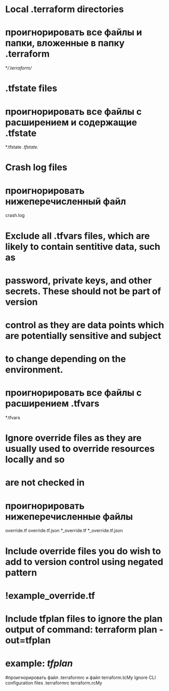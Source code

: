# Local .terraform directories
# проигнорировать все файлы и папки, вложенные в папку .terraform
**/.terraform/*

# .tfstate files
# проигнорировать все файлы с расширением и содержащие .tfstate
*.tfstate
*.tfstate.*

# Crash log files
# проигнорировать нижеперечисленный файл
crash.log

# Exclude all .tfvars files, which are likely to contain sentitive data, such as
# password, private keys, and other secrets. These should not be part of version 
# control as they are data points which are potentially sensitive and subject 
# to change depending on the environment.
# проигнорировать все файлы с расширением .tfvars
*.tfvars

# Ignore override files as they are usually used to override resources locally and so
# are not checked in
# проигнорировать нижеперечисленные файлы
override.tf
override.tf.json
*_override.tf
*_override.tf.json

# Include override files you do wish to add to version control using negated pattern
#
# !example_override.tf

# Include tfplan files to ignore the plan output of command: terraform plan -out=tfplan
# example: *tfplan*

#проигнорировать файл .terraformrc и файл terraform.tcMy Ignore CLI configuration files
.terraformrc
terraform.rcMy

